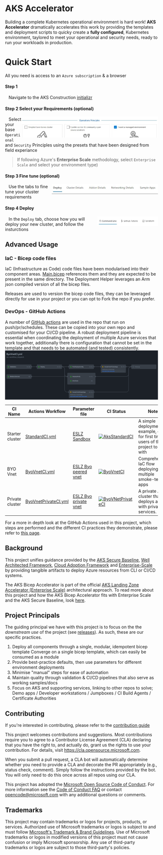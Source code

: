 # AKS Accelerator

Building a complete Kubernetes operational environment is hard work! __AKS Accelerator__ dramatically accelerates this work by providing the templates and deployment scripts to quicky create a  __fully configured__, Kubernetes environment, taylored to meet your operational and security needs, ready to run your workloads in production.


# Quick Start

All you need is access to an `Azure subscription` & a browser

#### **Step 1**

&nbsp;&nbsp;&nbsp;Navigate to the AKS Construction [initializr](https://azure.github.io/AKS-Construction/)

#### **Step 2** Select your Requirements (optional)

<img align="right" width="450"  src="docs/images/helper-presets.jpg">


&nbsp;&nbsp;&nbsp;Select your base `Operational` and `Security` Principles using the presets that have been designed from field experiance


>If following Azure's **Enterprise Scale** methodology, select  `Enterprise Scale` and select your environment type)

#### **Step 3** Fine tune (optional)

<img align="right" width="350"  src="docs/images/helper-tabs.jpg">

&nbsp;&nbsp;&nbsp;Use the tabs to fine tune your cluster requirements



#### **Step 4** Deploy

<img align="right" width="200"  src="docs/images/helper-deploy.jpg">


&nbsp;&nbsp;&nbsp;In the `Deploy` tab, choose how you will deploy your new cluster, and follow the insturctions




## Advanced Usage


### IaC - Bicep code files

IaC (Infrastructure as Code) code files have been modularised into their component areas. [Main.bicep](bicep/main.bicep) references them and they are expected to be present in the same directory. The Deployment Helper leverages an Arm json compiled version of all the bicep files.

Releases are used to version the bicep code files, they can be leveraged directly for use in your project or you can opt to Fork the repo if you prefer.

### DevOps - GitHub Actions

A number of [GitHub actions](https://github.com/Azure/AKS-Construction/tree/main/.github/workflows) are used in the repo that run on push/pr/schedules. These can be copied into your own repo and customised for your CI/CD pipeline. A robust deployment pipeline is essential when coordinating the deployment of multiple Azure services that work together, additionally there is configuration that cannot be set in the template and that needs to be automated (and tested) consistently.
![preview screenshot of the helper wizard](docs/images/ghactionworkflow.jpg)

CI Name | Actions Workflow | Parameter file | CI Status | Notes
|--------|--------|--------|-----------|------|
| Starter cluster | [StandardCI.yml](https://github.com/Azure/AKS-Construction/blob/main/.github/workflows/StandardCI.yml) | [ESLZ Sandbox](.github/workflows_dep/AksDeploy-Basic.parameters.json) | [![AksStandardCI](https://github.com/Azure/AKS-Construction/actions/workflows/StandardCI.yml/badge.svg)](https://github.com/Azure/AKS-Construction/actions/workflows/StandardCI.yml) | A simple deployment example, good for first time users of this project to start with  |
| BYO Vnet | [ByoVnetCI.yml](https://github.com/Azure/AKS-Construction/blob/main/.github/workflows/ByoVnetCI.yml) | [ESLZ Byo peered vnet](.github/workflows_dep/AksDeploy-ByoVnet.parameters.json) | [![ByoVnetCI](https://github.com/Azure/AKS-Construction/actions/workflows/ByoVnetCI.yml/badge.svg?branch=main)](https://github.com/Azure/AKS-Construction/actions/workflows/ByoVnetCI.yml) | Comprehensive IaC flow deploying multiple smoke-test apps |
| Private cluster | [ByoVnetPrivateCI.yml](https://github.com/Azure/Aks-Construction/blob/main/.github/workflows/ByoVnetPrivateCI.yml) | [ESLZ Byo private vnet](.github/workflows_dep/AksDeploy-ByoVnetPrivate.parameters.json) | [![ByoVNetPrivateCI](https://github.com/Azure/Aks-Construction/actions/workflows/ByoVnetPrivateCI.yml/badge.svg)](https://github.com/Azure/AKS-Construction/actions/workflows/ByoVnetPrivateCI.yml)| A private AKS cluster that deploys a vnet with private link services. |

For a more in depth look at the GitHub Actions used in this project, which steps are performed and the different CI practices they demonstrate, please refer to [this page](docs/GhActions.md).



## Background

This project unifies guidance provided by the [AKS Secure Baseline](https://docs.microsoft.com/en-us/azure/architecture/reference-architectures/containers/aks/secure-baseline-aks), [Well Architected Framework](https://docs.microsoft.com/en-us/azure/architecture/framework/), [Cloud Adoption Framework](https://azure.microsoft.com/en-gb/cloud-adoption-framework/) and [Enterprise-Scale](https://github.com/Azure/Enterprise-Scale) by providing tangible artifacts to deploy Azure resources from CLI or CI/CD systems.

The AKS Bicep Accelerator is part of the official [AKS Landing Zone Accelerator (Enterprise Scale)](https://github.com/Azure/AKS-Landing-Zone-Accelerator) architectural approach. To read more about this project and how the AKS Bicep Accelerator fits with Enterprise Scale and the AKS Secure Baseline, look [here](referencearchs.md).


## Project Principals

The guiding principal we have with this project is to focus on the the *downstream use* of the project (see [releases](https://github.com/Azure/AKS-Construction/releases)). As such, these are our specific practices.

1. Deploy all components through a single, modular, idempotent bicep template Converge on a single bicep template, which can easily be consumed as a module
2. Provide best-practice defaults, then use parameters for different environment deployments
3. Minimise "manual" steps for ease of automation
4. Maintain quality through validation & CI/CD pipelines that also serve as working samples/docs
5. Focus on AKS and supporting services, linking to other repos to solve; Demo apps / Developer workstations / Jumpboxes / CI Build Agents / Certificate Authorities

## Contributing

If you're interested in contributing, please refer to the [contribution guide](CONTRIBUTING.md)

This project welcomes contributions and suggestions.  Most contributions require you to agree to a
Contributor License Agreement (CLA) declaring that you have the right to, and actually do, grant us
the rights to use your contribution. For details, visit https://cla.opensource.microsoft.com.

When you submit a pull request, a CLA bot will automatically determine whether you need to provide
a CLA and decorate the PR appropriately (e.g., status check, comment). Simply follow the instructions
provided by the bot. You will only need to do this once across all repos using our CLA.

This project has adopted the [Microsoft Open Source Code of Conduct](https://opensource.microsoft.com/codeofconduct/).
For more information see the [Code of Conduct FAQ](https://opensource.microsoft.com/codeofconduct/faq/) or
contact [opencode@microsoft.com](mailto:opencode@microsoft.com) with any additional questions or comments.

## Trademarks

This project may contain trademarks or logos for projects, products, or services. Authorized use of Microsoft
trademarks or logos is subject to and must follow
[Microsoft's Trademark & Brand Guidelines](https://www.microsoft.com/en-us/legal/intellectualproperty/trademarks/usage/general).
Use of Microsoft trademarks or logos in modified versions of this project must not cause confusion or imply Microsoft sponsorship.
Any use of third-party trademarks or logos are subject to those third-party's policies.
